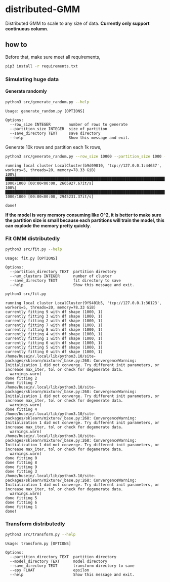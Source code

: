 # distributed-GMM

Distributed GMM to scale to any size of data. **Currently only support continuous column**.

## how to

Before that, make sure meet all requirements,

```bash
pip3 install -r requirements.txt
```

### Simulating huge data

#### Generate randomly

```bash
python3 src/generate_random.py --help
```

```
Usage: generate_random.py [OPTIONS]

Options:
  --row_size INTEGER        number of rows to generate
  --partition_size INTEGER  size of partition
  --save_directory TEXT     save directory
  --help                    Show this message and exit.
```

Generate 10k rows and partition each 1k rows,

```bash
python3 src/generate_random.py --row_size 10000 --partition_size 1000 --save_directory './save'
```

```
running local cluster LocalCluster(b9d09010, 'tcp://127.0.0.1:44637', workers=5, threads=20, memory=78.33 GiB)
100%|███████████████████████████████████████████████████████████████████████████████████| 1000/1000 [00:00<00:00, 2665927.67it/s]
100%|███████████████████████████████████████████████████████████████████████████████████| 1000/1000 [00:00<00:00, 2945231.37it/s]

done!
```

**If the model is very memory consuming like O^2, it is better to make sure the partition size is small because each partitions will train the model, this can explode the memory pretty quickly**.

### Fit GMM distributedly

```bash
python3 src/fit.py --help
```

```
Usage: fit.py [OPTIONS]

Options:
  --partition_directory TEXT  partition directory
  --num_clusters INTEGER      number of cluster
  --save_directory TEXT       fit directory to save
  --help                      Show this message and exit.
```

```bash
python3 src/fit.py
```

```
running local cluster LocalCluster(9f9401b5, 'tcp://127.0.0.1:36123', workers=5, threads=20, memory=78.33 GiB)
currently fitting 9 with df shape (1000, 1)
currently fitting 3 with df shape (1000, 1)
currently fitting 2 with df shape (1000, 1)
currently fitting 7 with df shape (1000, 1)
currently fitting 8 with df shape (1000, 1)
currently fitting 4 with df shape (1000, 1)
currently fitting 1 with df shape (1000, 1)
currently fitting 6 with df shape (1000, 1)
currently fitting 5 with df shape (1000, 1)
currently fitting 0 with df shape (1000, 1)
/home/husein/.local/lib/python3.10/site-packages/sklearn/mixture/_base.py:268: ConvergenceWarning: Initialization 1 did not converge. Try different init parameters, or increase max_iter, tol or check for degenerate data.
  warnings.warn(
done fitting 2
done fitting 7
/home/husein/.local/lib/python3.10/site-packages/sklearn/mixture/_base.py:268: ConvergenceWarning: Initialization 1 did not converge. Try different init parameters, or increase max_iter, tol or check for degenerate data.
  warnings.warn(
done fitting 4
/home/husein/.local/lib/python3.10/site-packages/sklearn/mixture/_base.py:268: ConvergenceWarning: Initialization 1 did not converge. Try different init parameters, or increase max_iter, tol or check for degenerate data.
  warnings.warn(
/home/husein/.local/lib/python3.10/site-packages/sklearn/mixture/_base.py:268: ConvergenceWarning: Initialization 1 did not converge. Try different init parameters, or increase max_iter, tol or check for degenerate data.
  warnings.warn(
done fitting 0
done fitting 8
done fitting 9
done fitting 3
/home/husein/.local/lib/python3.10/site-packages/sklearn/mixture/_base.py:268: ConvergenceWarning: Initialization 1 did not converge. Try different init parameters, or increase max_iter, tol or check for degenerate data.
  warnings.warn(
done fitting 5
done fitting 6
done fitting 1
done!
```

### Transform distributedly

```bash
python3 src/transform.py --help
```

```
Usage: transform.py [OPTIONS]

Options:
  --partition_directory TEXT  partition directory
  --model_directory TEXT      model directory
  --save_directory TEXT       transform directory to save
  --eps FLOAT                 epsilon
  --help                      Show this message and exit.
```